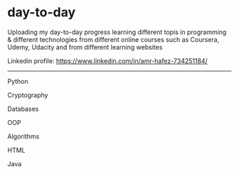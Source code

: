 # day-to-day
Uploading my day-to-day progress learning different topis in programming & different technologies from different online courses
such as Coursera, Udemy, Udacity and from different learning websites

Linkedin profile: https://www.linkedin.com/in/amr-hafez-734251184/

-----------------------------

Python

Cryptography

Databases

OOP

Algorithms 

HTML

Java
